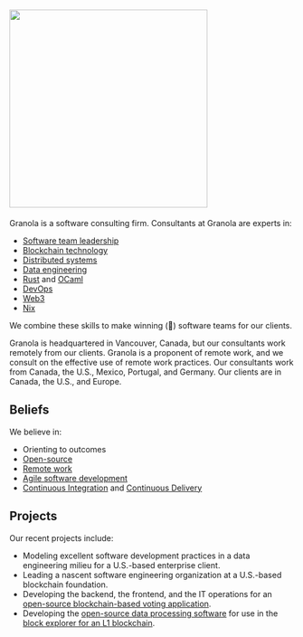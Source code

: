 # <a href="https://granola.team/" target="_blank"><img src="https://granola.team/images/GranolaHorizontalDarkBg.png" width="350"></a>

Granola is a software consulting firm. Consultants at Granola are experts in:

- [Software team leadership](https://robinbb.com/about/)
- [Blockchain technology](https://github.com/search?q=repo%3AGranola-Team%2Fmina-indexer+repo%3AGranola-Team%2Fmina-block-explorer+&type=repositories)
- [Distributed systems](https://ferd.ca/a-distributed-systems-reading-list.html)
- [Data engineering](https://airbyte.com/data-engineering-resources/data-engineering)
- [Rust](https://www.rust-lang.org/) and [OCaml](https://ocaml.org/)
- [DevOps](https://devopschecklist.com/)
- [Web3](https://hbr.org/2022/05/what-is-web3)
- [Nix](https://zero-to-nix.com/)

We combine these skills to make winning (🥇) software teams for our clients.

Granola is headquartered in Vancouver, Canada, but our consultants work remotely from our clients. Granola is a proponent of remote work, and we consult on the effective use of remote work practices. Our consultants work from Canada, the U.S., Mexico, Portugal, and Germany. Our clients are in Canada, the U.S., and Europe.

## Beliefs

We believe in:

- Orienting to outcomes
- [Open-source](https://opensource.org/osd)
- [Remote work](https://basecamp.com/books/remote)
- [Agile software development](https://unfix.com/what-is-unfix)
- [Continuous Integration](https://martinfowler.com/articles/continuousIntegration.html) and [Continuous Delivery](https://continuousdelivery.com/)

## Projects

Our recent projects include:

- Modeling excellent software development practices in a data engineering milieu for a U.S.-based enterprise client.
- Leading a nascent software engineering organization at a U.S.-based blockchain foundation.
- Developing the backend, the frontend, and the IT operations for an [open-source blockchain-based voting application](https://github.com/Granola-Team/mina-on-chain-voting).
- Developing the [open-source data processing software](https://github.com/Granola-Team/mina-indexer/) for use in the [block explorer for an L1 blockchain](https://minasearch.com/).
